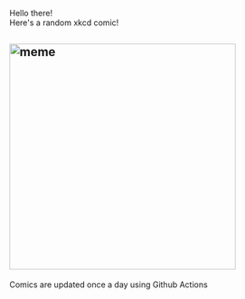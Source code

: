 Hello there! <br>Here's a random xkcd comic!<br>
## <img src="https://imgs.xkcd.com/comics/kerning.png" alt="meme" width="400"/><br>
Comics are updated once a day using Github Actions